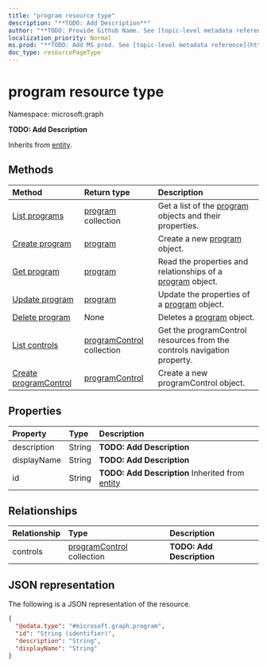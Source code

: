 ```yaml
---
title: "program resource type"
description: "**TODO: Add Description**"
author: "**TODO: Provide Github Name. See [topic-level metadata reference](https://msgo.azurewebsites.net/add/document/guidelines/metadata.html#topic-level-metadata)**"
localization_priority: Normal
ms.prod: "**TODO: Add MS prod. See [topic-level metadata reference](https://msgo.azurewebsites.net/add/document/guidelines/metadata.html#topic-level-metadata)**"
doc_type: resourcePageType
---
```


# program resource type

Namespace: microsoft.graph



**TODO: Add Description**


Inherits from [entity](../resources/entity.md).

## Methods
|Method|Return type|Description|
|:---|:---|:---|
|[List programs](../api/program-list.md)|[program](../resources/program.md) collection|Get a list of the [program](../resources/program.md) objects and their properties.|
|[Create program](../api/program-post-programs.md)|[program](../resources/program.md)|Create a new [program](../resources/program.md) object.|
|[Get program](../api/program-get.md)|[program](../resources/program.md)|Read the properties and relationships of a [program](../resources/program.md) object.|
|[Update program](../api/program-update.md)|[program](../resources/program.md)|Update the properties of a [program](../resources/program.md) object.|
|[Delete program](../api/program-delete.md)|None|Deletes a [program](../resources/program.md) object.|
|[List controls](../api/program-list-controls.md)|[programControl](../resources/programcontrol.md) collection|Get the programControl resources from the controls navigation property.|
|[Create programControl](../api/program-post-controls.md)|[programControl](../resources/programcontrol.md)|Create a new programControl object.|

## Properties
|Property|Type|Description|
|:---|:---|:---|
|description|String|**TODO: Add Description**|
|displayName|String|**TODO: Add Description**|
|id|String|**TODO: Add Description** Inherited from [entity](../resources/entity.md)|

## Relationships
|Relationship|Type|Description|
|:---|:---|:---|
|controls|[programControl](../resources/programcontrol.md) collection|**TODO: Add Description**|

## JSON representation
The following is a JSON representation of the resource.
<!-- {
  "blockType": "resource",
  "keyProperty": "id",
  "@odata.type": "microsoft.graph.program",
  "baseType": "microsoft.graph.entity",
  "openType": false
}
-->
``` json
{
  "@odata.type": "#microsoft.graph.program",
  "id": "String (identifier)",
  "description": "String",
  "displayName": "String"
}
```

